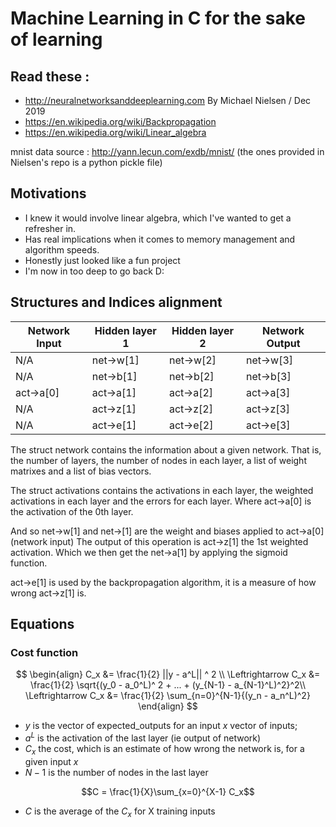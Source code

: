 # Machine Learning in C for the sake of learning

## Read these : 

* http://neuralnetworksanddeeplearning.com By Michael Nielsen / Dec 2019
* https://en.wikipedia.org/wiki/Backpropagation
* https://en.wikipedia.org/wiki/Linear_algebra

mnist data source :
http://yann.lecun.com/exdb/mnist/
(the ones provided in Nielsen's repo is a python pickle file)


## Motivations

* I knew it would involve linear algebra, which I've wanted to get a refresher in. 
* Has real implications when it comes to memory management and algorithm speeds.
* Honestly just looked like a fun project
* I'm now in too deep to go back D:

## Structures and Indices alignment

| Network Input  | Hidden layer 1 | Hidden layer 2 | Network Output |
| -------------  | -------------  | -------------  | -------------  |
|      N/A       |    net->w[1]   |    net->w[2]   |    net->w[3]   |
|      N/A       |    net->b[1]   |    net->b[2]   |    net->b[3]   |
|    act->a[0]   |    act->a[1]   |    act->a[2]   |    act->a[3]   |
|      N/A       |    act->z[1]   |    act->z[2]   |    act->z[3]   |
|      N/A       |    act->e[1]   |    act->e[2]   |    act->e[3]   |


The struct network contains the information about a given network. That is, the number of
layers, the number of nodes in each layer, a list of weight matrixes and a list of bias
vectors.

The struct activations contains the activations in each layer, the weighted activations
in each layer and the errors for each layer. Where act->a[0] is the activation of the 0th
layer.

And so net->w[1] and net->[1] are the weight and biases applied to act->a[0] (network input)
The output of this operation is act->z[1] the 1st weighted activation. Which we then get
the net->a[1] by applying the sigmoid function.

act->e[1] is used by the backpropagation algorithm, it is a measure of how wrong act->z[1] is.



## Equations

### Cost function


$$
\begin{align}
C_x &= \frac{1}{2} ||y - a^L|| ^ 2 \\
\Leftrightarrow C_x &= \frac{1}{2} \sqrt{(y_0 - a_0^L)^ 2 + ... + (y_{N-1} - a_{N-1}^L)^2}^2\\
\Leftrightarrow C_x &= \frac{1}{2} \sum_{n=0}^{N-1}{(y_n - a_n^L)^2}
\end{align}
$$


* $y$ is the vector of expected_outputs for an input $x$ vector of inputs;
* $a^L$ is the activation of the last layer (ie output of network)
* $C_x$ the cost, which is an estimate of how wrong the network is, for a given input $x$
* $N-1$ is the number of nodes in the last layer

$$C = \frac{1}{X}\sum_{x=0}^{X-1} C_x$$

* $C$ is the average of the $C_x$ for X training inputs
